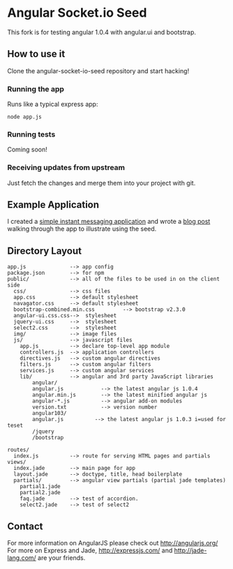 # Angular Socket.io Seed

This fork is for testing angular 1.0.4 with angular.ui and bootstrap.

## How to use it

Clone the angular-socket-io-seed repository and start hacking!

### Running the app

Runs like a typical express app:

    node app.js

### Running tests

Coming soon!

### Receiving updates from upstream

Just fetch the changes and merge them into your project with git.

## Example Application

I created a [simple instant messaging application](https://github.com/btford/angular-socket-io-im)
and wrote a [blog post](http://briantford.com/blog/angular-socket-io.html) walking through the app to
illustrate using the seed.

## Directory Layout
    
    app.js              --> app config
    package.json        --> for npm
    public/             --> all of the files to be used in on the client side
      css/              --> css files
      app.css           --> default stylesheet
      navagator.css     --> default stylesheet
      bootstrap-combined.min.css         --> bootstrap v2.3.0
      angular-ui.css.css-->  stylesheet
      jquery-ui.css     -->  stylesheet
      select2.css       -->  stylesheet
      img/              --> image files
      js/               --> javascript files
        app.js          --> declare top-level app module
        controllers.js  --> application controllers
        directives.js   --> custom angular directives
        filters.js      --> custom angular filters
        services.js     --> custom angular services
        lib/            --> angular and 3rd party JavaScript libraries
            angular/
            angular.js            --> the latest angular js 1.0.4
            angular.min.js        --> the latest minified angular js
            angular-*.js          --> angular add-on modules
            version.txt           --> version number
            angular103/
            angular.js          --> the latest angular js 1.0.3 i=used for teset
            /jquery
            /bootstrap
        
    routes/
      index.js          --> route for serving HTML pages and partials
    views/
      index.jade        --> main page for app
      layout.jade       --> doctype, title, head boilerplate
      partials/         --> angular view partials (partial jade templates)
        partial1.jade
        partial2.jade
        faq.jade        --> test of accordion. 
        select2.jade    --> test of select2



## Contact

For more information on AngularJS please check out http://angularjs.org/
For more on Express and Jade, http://expressjs.com/ and http://jade-lang.com/ are
your friends.
